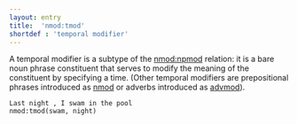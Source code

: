 ```yaml
---
layout: entry
title:  'nmod:tmod'
shortdef : 'temporal modifier'
---
```


A temporal modifier is a subtype of the [nmod:npmod]() relation: it is
a bare noun phrase constituent that serves to modify the meaning of
the constituent by specifying a time.  (Other temporal modifiers are
prepositional phrases introduced as [nmod]() or adverbs introduced as
[advmod]()).

~~~ sdparse
Last night , I swam in the pool
nmod:tmod(swam, night)
~~~
